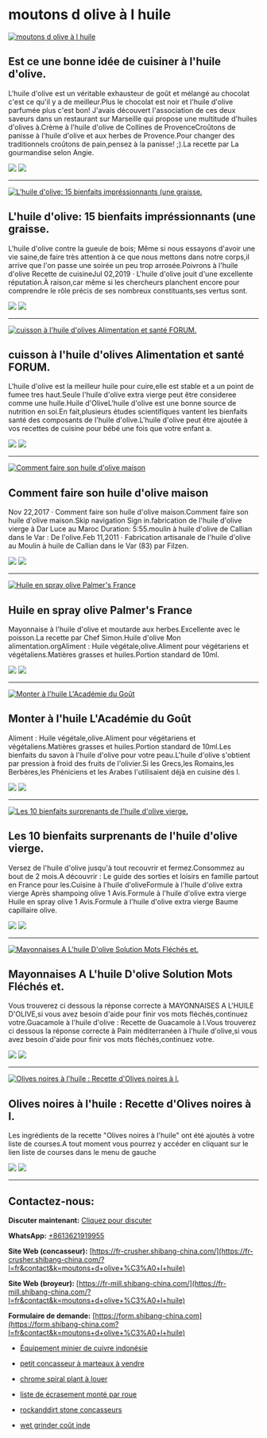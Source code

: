 # moutons d olive à l huile

<a href="https://swt.shibang-china.com/?l=fr&img&k=moutons+d+olive+%C3%A0+l+huile" target="_blank">![moutons d olive à l huile](http://static.shibang-china.com/all-800x300/1077.jpg)</a>

## Est ce une bonne idée de cuisiner à l'huile d'olive.
L'huile d'olive est un véritable exhausteur de goût et mélangé au chocolat c'est ce qu'il y a de meilleur.Plus le chocolat est noir et l'huile d'olive parfumée plus c'est bon! J'avais découvert l'association de ces deux saveurs dans un restaurant sur Marseille qui propose une multitude d'huiles d'olives à.Crème à l'huile d'olive de Collines de ProvenceCroûtons de panisse à l'huile d'olive et aux herbes de Provence.Pour changer des traditionnels croûtons de pain,pensez à la panisse! ;).La recette par La gourmandise selon Angie.


<a href="https://whatsapp.shibangsoft.com/WhatsApp.php" target="_blank" title="WhatsApp">![](http://static.shibang-china.com/icon/whatsapp.png)</a> <a href="https://swt.shibang-china.com/?l=fr&icon&k=moutons+d+olive+%C3%A0+l+huile" target="_blank">![](http://static.shibang-china.com/icon/chat-fr.png)</a>

---

<a href="https://swt.shibang-china.com/?l=fr&img&k=moutons+d+olive+%C3%A0+l+huile" target="_blank">![L'huile d'olive: 15 bienfaits impréssionnants (une graisse.](http://static.shibang-china.com/all-800x300/1165.jpg)</a>

## L'huile d'olive: 15 bienfaits impréssionnants (une graisse.
L'huile d'olive contre la gueule de bois; Même si nous essayons d'avoir une vie saine,de faire très attention à ce que nous mettons dans notre corps,il arrive que l'on passe une soirée un peu trop arrosée.Poivrons à l'huile d'olive Recette de cuisineJul 02,2019 · L'huile d'olive jouit d'une excellente réputation.À raison,car même si les chercheurs planchent encore pour comprendre le rôle précis de ses nombreux constituants,ses vertus sont.


<a href="https://whatsapp.shibangsoft.com/WhatsApp.php" target="_blank" title="WhatsApp">![](http://static.shibang-china.com/icon/whatsapp.png)</a> <a href="https://swt.shibang-china.com/?l=fr&icon&k=moutons+d+olive+%C3%A0+l+huile" target="_blank">![](http://static.shibang-china.com/icon/chat-fr.png)</a>

---

<a href="https://swt.shibang-china.com/?l=fr&img&k=moutons+d+olive+%C3%A0+l+huile" target="_blank">![cuisson à l'huile d'olives Alimentation et santé FORUM.](http://static.shibang-china.com/all-800x300/1180.jpg)</a>

## cuisson à l'huile d'olives Alimentation et santé FORUM.
L'huile d'olive est la meilleur huile pour cuire,elle est stable et a un point de fumee tres haut.Seule l'huile d'olive extra vierge peut être consideree comme une huile.Huile d'OliveL'huile d'olive est une bonne source de nutrition en soi.En fait,plusieurs études scientifiques vantent les bienfaits santé des composants de l'huile d'olive.L'huile d'olive peut être ajoutée à vos recettes de cuisine pour bébé une fois que votre enfant a.


<a href="https://whatsapp.shibangsoft.com/WhatsApp.php" target="_blank" title="WhatsApp">![](http://static.shibang-china.com/icon/whatsapp.png)</a> <a href="https://swt.shibang-china.com/?l=fr&icon&k=moutons+d+olive+%C3%A0+l+huile" target="_blank">![](http://static.shibang-china.com/icon/chat-fr.png)</a>

---

<a href="https://swt.shibang-china.com/?l=fr&img&k=moutons+d+olive+%C3%A0+l+huile" target="_blank">![Comment faire son huile d'olive maison](http://static.shibang-china.com/all-800x300/898.jpg)</a>

## Comment faire son huile d'olive maison
Nov 22,2017 · Comment faire son huile d'olive maison.Comment faire son huile d'olive maison.Skip navigation Sign in.fabrication de l'huile d'olive vierge à Dar Luce au Maroc Duration: 5:55.moulin à huile d'olive de Callian dans le Var : De l'olive.Feb 11,2011 · Fabrication artisanale de l'huile d'olive au Moulin à huile de Callian dans le Var (83) par Filzen.


<a href="https://whatsapp.shibangsoft.com/WhatsApp.php" target="_blank" title="WhatsApp">![](http://static.shibang-china.com/icon/whatsapp.png)</a> <a href="https://swt.shibang-china.com/?l=fr&icon&k=moutons+d+olive+%C3%A0+l+huile" target="_blank">![](http://static.shibang-china.com/icon/chat-fr.png)</a>

---

<a href="https://swt.shibang-china.com/?l=fr&img&k=moutons+d+olive+%C3%A0+l+huile" target="_blank">![Huile en spray olive Palmer's France](http://static.shibang-china.com/all-800x300/832.jpg)</a>

## Huile en spray olive Palmer's France
Mayonnaise à l'huile d'olive et moutarde aux herbes.Excellente avec le poisson.La recette par Chef Simon.Huile d'olive Mon alimentation.orgAliment : Huile végétale,olive.Aliment pour végétariens et végétaliens.Matières grasses et huiles.Portion standard de 10ml.


<a href="https://whatsapp.shibangsoft.com/WhatsApp.php" target="_blank" title="WhatsApp">![](http://static.shibang-china.com/icon/whatsapp.png)</a> <a href="https://swt.shibang-china.com/?l=fr&icon&k=moutons+d+olive+%C3%A0+l+huile" target="_blank">![](http://static.shibang-china.com/icon/chat-fr.png)</a>

---

<a href="https://swt.shibang-china.com/?l=fr&img&k=moutons+d+olive+%C3%A0+l+huile" target="_blank">![Monter à l'huile L'Académie du Goût](http://static.shibang-china.com/all-800x300/279.jpg)</a>

## Monter à l'huile L'Académie du Goût
Aliment : Huile végétale,olive.Aliment pour végétariens et végétaliens.Matières grasses et huiles.Portion standard de 10ml.Les bienfaits du savon à l'huile d'olive pour votre peau.L'huile d'olive s'obtient par pression à froid des fruits de l'olivier.Si les Grecs,les Romains,les Berbères,les Phéniciens et les Arabes l'utilisaient déjà en cuisine dès l.


<a href="https://whatsapp.shibangsoft.com/WhatsApp.php" target="_blank" title="WhatsApp">![](http://static.shibang-china.com/icon/whatsapp.png)</a> <a href="https://swt.shibang-china.com/?l=fr&icon&k=moutons+d+olive+%C3%A0+l+huile" target="_blank">![](http://static.shibang-china.com/icon/chat-fr.png)</a>

---

<a href="https://swt.shibang-china.com/?l=fr&img&k=moutons+d+olive+%C3%A0+l+huile" target="_blank">![Les 10 bienfaits surprenants de l'huile d'olive vierge.](http://static.shibang-china.com/all-800x300/854.jpg)</a>

## Les 10 bienfaits surprenants de l'huile d'olive vierge.
Versez de l'huile d'olive jusqu'à tout recouvrir et fermez.Consommez au bout de 2 mois.A découvrir : Le guide des sorties et loisirs en famille partout en France pour les.Cuisine à l'huile d'oliveFormule à l'huile d'olive extra vierge Après shampoing olive 1 Avis.Formule à l'huile d'olive extra vierge Huile en spray olive 1 Avis.Formule à l'huile d'olive extra vierge Baume capillaire olive.


<a href="https://whatsapp.shibangsoft.com/WhatsApp.php" target="_blank" title="WhatsApp">![](http://static.shibang-china.com/icon/whatsapp.png)</a> <a href="https://swt.shibang-china.com/?l=fr&icon&k=moutons+d+olive+%C3%A0+l+huile" target="_blank">![](http://static.shibang-china.com/icon/chat-fr.png)</a>

---

<a href="https://swt.shibang-china.com/?l=fr&img&k=moutons+d+olive+%C3%A0+l+huile" target="_blank">![Mayonnaises A L'huile D'olive Solution Mots Fléchés et.](http://static.shibang-china.com/all-800x300/1133.jpg)</a>

## Mayonnaises A L'huile D'olive Solution Mots Fléchés et.
Vous trouverez ci dessous la réponse correcte à MAYONNAISES A L'HUILE D'OLIVE,si vous avez besoin d'aide pour finir vos mots fléchés,continuez votre.Guacamole à l'huile d'olive : Recette de Guacamole à l.Vous trouverez ci dessous la réponse correcte à Pain méditerranéen à l'huile d'olive,si vous avez besoin d'aide pour finir vos mots fléchés,continuez votre.


<a href="https://whatsapp.shibangsoft.com/WhatsApp.php" target="_blank" title="WhatsApp">![](http://static.shibang-china.com/icon/whatsapp.png)</a> <a href="https://swt.shibang-china.com/?l=fr&icon&k=moutons+d+olive+%C3%A0+l+huile" target="_blank">![](http://static.shibang-china.com/icon/chat-fr.png)</a>

---

<a href="https://swt.shibang-china.com/?l=fr&img&k=moutons+d+olive+%C3%A0+l+huile" target="_blank">![Olives noires à l'huile : Recette d'Olives noires à l.](http://static.shibang-china.com/all-800x300/1212.jpg)</a>

## Olives noires à l'huile : Recette d'Olives noires à l.
Les ingrédients de la recette "Olives noires à l'huile" ont été ajoutés à votre liste de courses.A tout moment vous pourrez y accéder en cliquant sur le lien liste de courses dans le menu de gauche

<a href="https://whatsapp.shibangsoft.com/WhatsApp.php" target="_blank" title="WhatsApp">![](http://static.shibang-china.com/icon/whatsapp.png)</a> <a href="https://swt.shibang-china.com/?l=fr&icon&k=moutons+d+olive+%C3%A0+l+huile" target="_blank">![](http://static.shibang-china.com/icon/chat-fr.png)</a>

---
## Contactez-nous:

**Discuter maintenant:** [Cliquez pour discuter](https://swt.shibang-china.com?l=fr&contact&k=moutons+d+olive+%C3%A0+l+huile)

**WhatsApp:**  [+8613621919955](https://whatsapp.shibangsoft.com/WhatsApp.php)

**Site Web (concasseur):** [https://fr-crusher.shibang-china.com/](https://fr-crusher.shibang-china.com/?l=fr&contact&k=moutons+d+olive+%C3%A0+l+huile)

**Site Web (broyeur):** [https://fr-mill.shibang-china.com/](https://fr-mill.shibang-china.com/?l=fr&contact&k=moutons+d+olive+%C3%A0+l+huile)

**Formulaire de demande:** [https://form.shibang-china.com](https://form.shibang-china.com?l=fr&contact&k=moutons+d+olive+%C3%A0+l+huile)

* [Équipement minier de cuivre indonésie](../24/%C3%89quipement%20minier%20de%20cuivre%20indon%C3%A9sie.md)

* [petit concasseur à marteaux à vendre](../25/petit%20concasseur%20%C3%A0%20marteaux%20%C3%A0%20vendre.md)

* [chrome spiral plant à louer](../15/chrome%20spiral%20plant%20%C3%A0%20louer.md)

* [liste de écrasement monté par roue](../25/liste%20de%20%C3%A9crasement%20mont%C3%A9%20par%20roue.md)

* [rockanddirt stone concasseurs](../24/rockanddirt%20stone%20concasseurs.md)

* [wet grinder coût inde](../13/wet%20grinder%20co%C3%BBt%20inde.md)
